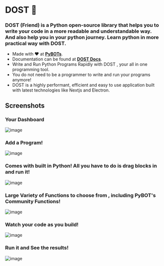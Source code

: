 # DOST 🤗


### DOST (Friend) is a Python open-source library that helps you to write your code in a more readable and understandable way. And also help you in your python journey. Learn python in more practical way with DOST.

- Made with ❤️ at **[PyBOTs](https://www.pybots.ai/)**.
- Documentation can be found at **[DOST Docs](https://py-bots.github.io/dost/)**.
- Write and Run Python Programs Rapidly with DOST , your all in one programming tool.
- You do not need to be a programmer to write and run your programs anymore!
- DOST is a highly performant, efficient and easy to use application built with latest technologies like Nextjs and Electron.

## Screenshots

### Your Dashboard
![image](https://user-images.githubusercontent.com/76046349/198548550-adb68071-7799-43e9-92a1-6451a2b045f1.png)

### Add a Program!
![image](https://user-images.githubusercontent.com/76046349/198548726-617174b3-e516-4001-a19f-08b53b428151.png)

### Comes with built in Python! All you have to do is drag blocks in and run it!
![image](https://user-images.githubusercontent.com/76046349/198549013-36341445-7711-45e8-92eb-063c817db502.png)

### Large Variety of Functions to choose from , including PyBOT's Community Functions!
![image](https://user-images.githubusercontent.com/76046349/198549199-6d557415-aff5-4495-bc36-af32b5f3d1cf.png)

### Watch your code as you build!
![image](https://user-images.githubusercontent.com/76046349/198549965-d61decc6-e33a-4681-b3c2-1d6d3eea9421.png)

### Run it and See the results!
![image](https://user-images.githubusercontent.com/76046349/198550952-2393fd4e-a856-4ff8-b3be-8c78f13d36aa.png)

